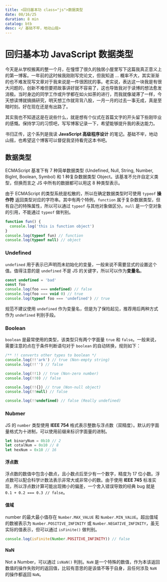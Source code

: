 ```yaml
---
title: <回归基本功 class="js">数据类型
date: 08/16/25
duration: 8 min
catalog: btb
desc: </ 基础不牢，地动山摇>
---
```


# 回归基本功 JavaScript 数据类型

今天是从学校搬离的整一个月，在憧憬了很久的独居小屋里写下这篇我真正意义上的第一博客。一年前的这时候我刚刚写完论文，但我知道 ... 概率不大，其实渐渐的也不难发现写文章对于我来说是一件很困扰的事。老实说，表达这一块我是有很大问题的，创新不难但要把故事讲好就不容易了，这也导致我对于读博的想法愈发消极。当时身边的同学工作或升学都在如火如荼的进行，而我就像凝滞了一样，今天想读博就搞搞研究，明天想工作就背背八股，一月一月的过去一事无成，真是至暗时刻。好在现在还是有出路了。

其实我也不知道这是在说些什么，就是想有个仪式在首篇文字的开头留下些刚毕业的感慨。保持学习的习惯吧，写写博客记录一下，希望能够提升我的表达能力。

书归正传，这个系列是我读 **JavaScript 高级程序设计** 的笔记。基础不牢，地动山摇，也希望这个博客可以督促我坚持看完这本书吧。

## 数据类型

ECMAScript 基准下有 7 种简单数据类型 (Undefined, Null, String, Number, BigInt, Boolean, Symbol) 和 1 种复杂数据类型 Object。该基准不允许自定义类型，但换而言之 JS 中所有的数据都可以用这 8 种类型表示。

由于 ECMAScript 的类型系统是松散的，所以在确定数据类型时可使用 <code>typeof</code> **操作符** 返回类型对应的字符串。其中有两个特例，<code>function</code> 属于复杂数据类型，但有自己的特殊属性，所以可以通过 <code>typeof</code> 与其他对象做区分。<code>null</code> 是一个空对象的引用，不能通过 <code>typeof</code> 做判别。

```ts
function fun() {
  console.log('this is function object')
}
console.log(typeof fun) // function
console.log(typeof null) // object
```

### Undefined
<code>undefined</code> 用于表示已声明而未初始化的变量，一般来说不需要显式的设置这个值。值得注意的是 <code>undefined</code> 不是 JS 的关键字，所以可以作为**变量名**。

```ts
const undefined = 'bad'
const foo
console.log(foo === undefined) // false
console.log(foo === void 0) // true
console.log(typeof foo === 'undefined') // true
```

规范不建议使用 <code>undefined</code> 作为变量名，但是为了保险起见，推荐用后两种方式作为 <code>undefined</code> 判别手段。

### Boolean
<code>boolean</code> 是最常使用的类型，该类型只有两个字面量 <code>true</code> 和 <code>false</code>。一般来说，需要注意的点在于条件判断语句对于 <code>boolean</code> 的自动转换，规则如下：
```ts
/** !! converts other types to boolean */
console.log(!!'ark') // true (Non-empty string)
console.log(!!'') // false

console.log(!!1) // true (Non-zero number)
console.log(!!0) // false

console.log(!!{}) // true (Non-null object)
console.log(!!null) // false

console.log(!!undefined) // false (Really undefined)
```

### Nubmer
JS 的 <code>number</code> 类型使用 **IEEE 754** 格式表示整数与浮点数（双精度）。默认的字面量格式为十进制，可以使用前缀来标识字面量的进制。
```ts
let binaryNum = 0b10 // 2
let cotalNum = 0o10 // 8
let hexNum = 0x10 // 16
```

#### 浮点数
浮点数的数值中包含小数点，且小数点后至少有一个数字，精度为 17 位小数。浮点数可以配合科学计数法表示非常大或非常小的数。由于使用 **IEEE 745** 标准实现，所以浮点数计算可能出现微小的偏差，一个舍入错误导致的经典 bug 就是 <code>0.1 + 0.2 === 0.3 // false</code>。

#### 值域
number 的最大最小值存在 <code>Number.MAX_VALUE</code> 和 <code>Number.MIN_VALUE</code>。超出值域的数被表示为 <code>Number.POSITIVE_INFINITY</code> 或 <code>Number.NEGATIVE_INFINITY</code>，虽无实际的值表示，但可以通过  <code>isFinite()</code> 做判别。

```ts
console.log(isFinite(Number.POSITIVE_INFINITY)) // false
```

#### NaN
Not a Number，可以通过 <code>isNaN()</code> 判别。<code>NaN</code> 是一个特殊的数值，作为本该返回数值的操作失败时的返回值，比较有意思的是该值不等于自身，且任何涉及 <code>NaN</code> 的操作都返回 <code>NaN</code>。
